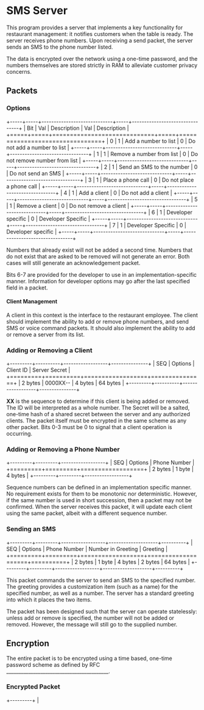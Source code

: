 <link rel="stylesheet" type="text/css" href="MD_styling.css" />

# SMS Server

This program provides a server that implements a key functionality for restaurant management: it notifies customers when the table is ready. The server receives phone numbers. Upon receiving a send packet, the server sends an SMS to the phone number listed.

The data is encrypted over the network using a one-time password, and the numbers themselves are stored strictly in RAM to alleviate customer privacy concerns.

## Packets

### Options

+-----+-----+-----------------------------+-----+--------------------------------+
| Bit | Val | Description                 | Val | Description                    |
+=====+=====+=============================+=====+================================+
|  0  |  1  | Add a number to list        |  0  | Do not add a number to list    |
+-----+-----+-----------------------------+-----+--------------------------------+
|  1  |  1  | Remove a number from list   |  0  | Do not remove number from list |
+-----+-----+-----------------------------+-----+--------------------------------+
|  2  |  1  | Send an SMS to the number   |  0  | Do not send an SMS             |
+-----+-----+-----------------------------+-----+--------------------------------+
|  3  |  1  | Place a phone call          |  0  | Do not place a phone call      |
+-----+-----+-----------------------------+-----+--------------------------------+
|  4  |  1  | Add a client                |  0  | Do not add a client            |
+-----+-----+-----------------------------+-----+--------------------------------+
|  5  |  1  | Remove a client             |  0  | Do not remove a client         |
+-----+-----+-----------------------------+-----+--------------------------------+
|  6  |  1  | Developer specific          |  0  | Developer Specific             |
+-----+-----+-----------------------------+-----+--------------------------------+
|  7  |  1  | Developer Specific          |  0  | Developer specific             |
+-----+-----+-----------------------------+-----+--------------------------------+

Numbers that already exist will not be added a second time. Numbers that do not exist that are asked to be removed will not generate an error. Both cases will still generate an acknowledgement packet.

Bits 6-7 are provided for the developer to use in an implementation-specific manner. Information for developer options may go after the last specified field in a packet.

#### Client Management

A client in this context is the interface to the restaurant employee. The client should implement the ability to add or remove phone numbers, and send SMS or voice command packets. It should also implement the ability to add or remove a server from its list. 

### Adding or Removing a Client

+---------+----------+------------------+---------------+
|   SEQ   | Options  | Client ID        | Server Secret |
+=========+==========+==================+===============+
| 2 bytes | 0000XX-- | 4 bytes          | 64 bytes      |
+---------+----------+------------------+---------------+

**XX** is the sequence to determine if this client is being added or removed. The ID will be interpreted as a whole number. The Secret will be a salted, one-time hash of a shared secret between the server and any authorized clients. The packet itself must be encrypted in the same scheme as any other packet. Bits 0-3 must be 0 to signal that a client operation is occurring.

### Adding or Removing a Phone Number

+---------+---------+------------------+
|   SEQ   | Options | Phone Number     |
+=========+=========+==================+
| 2 bytes | 1 byte  | 4 bytes          |
+---------+---------+------------------+

Sequence numbers can be defined in an implementation specific manner. No requirement exists for them to be monotonic nor deterministic. However, if the same number is used in short succession, then a packet may not be confirmed. When the server receives this packet, it will update each client using the same packet, albeit with a different sequence number.

### Sending an SMS

+---------+---------+------------------+--------------------+----------+
|   SEQ   | Options | Phone Number     | Number in Greeting | Greeting |
+=========+=========+==================+====================+==========+
| 2 bytes | 1 byte  | 4 bytes          | 2 bytes            | 64 bytes |
+---------+---------+------------------+--------------------+----------+

This packet commands the server to send an SMS to the specified number. The greeting 
provides a customization item (such as a name) for the specified number, as well as a number. The server has a standard greeting into which it places the two items. 

The packet has been designed such that the server can operate statelessly: unless add or remove is specified, the number will not be added or removed. However, the message will still go to the supplied number.

## Encryption

The entire packet is to be encrypted using a time based, one-time password scheme as defined by RFC __________________________________________.

### Encrypted Packet

+---------+
|
